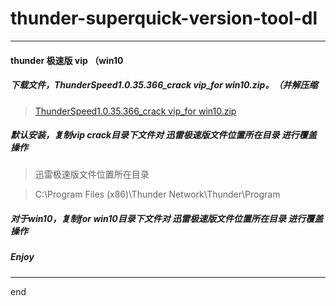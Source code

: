 # thunder-superquick-version-tool-dl

---


#### thunder 极速版 vip （win10

##### 下载文件，ThunderSpeed1.0.35.366_crack vip_for win10.zip。（并解压缩

> [ThunderSpeed1.0.35.366_crack vip_for win10.zip](https://github.com/haomengjie/thunder-superquick-version-tool-dl/raw/master/file/ThunderSpeed1.0.35.366_crack%20vip_for%20win10.zip)

##### 默认安装，复制vip crack目录下文件对 迅雷极速版文件位置所在目录 进行覆盖 操作


> 迅雷极速版文件位置所在目录

> C:\Program Files (x86)\Thunder Network\Thunder\Program

##### 对于win10，复制for win10目录下文件对 迅雷极速版文件位置所在目录 进行覆盖 操作


##### Enjoy

---

end
